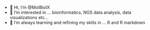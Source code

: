 - 👋 Hi, I’m @MolBioIX
- 👀 I’m interested in ... bioinformatics, NGS data analysis, data visualizations etc...
- 🌱 I’m always learning and refining my skills in ... R and R markdown

<!---
MolBioIX/MolBioIX is a ✨ special ✨ repository because its `README.md` (this file) appears on your GitHub profile.
You can click the Preview link to take a look at your changes.
--->
